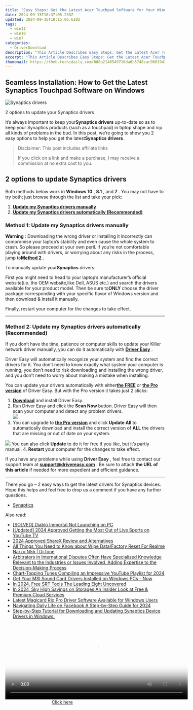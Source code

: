```yaml
---
title: "Easy Steps: Get the Latest Acer Touchpad Software for Your Windows 10 Device"
date: 2024-09-15T16:37:05.235Z
updated: 2024-09-16T18:15:06.610Z
tags:
  - win11
  - win10
  - win7
categories:
  - DriverDownload
description: "This Article Describes Easy Steps: Get the Latest Acer Touchpad Software for Your Windows 10 Device"
excerpt: "This Article Describes Easy Steps: Get the Latest Acer Touchpad Software for Your Windows 10 Device"
thumbnail: https://thmb.techidaily.com/088a2140549716da6b5748cac96819433a88c8dbf67bc5c9abb78e2279e38684.jpg
---
```


## Seamless Installation: How to Get the Latest Synaptics Touchpad Software on Windows

![Synaptics drivers ](https://images.drivereasy.com/wp-content/uploads/2018/12/img_5c048f1b435b6.jpg)

 2 options to update your Synaptics drivers

 It’s always important to keep your**Synaptics drivers** up-to-date so as to keep your Synaptics products (such as a touchpad) in tiptop shape and nip all kinds of problems in the bud. In this post, we’re going to show you 2 easy options to help you get the latest**Synaptics drivers** .

>  Disclaimer: This post includes affiliate links
>
>  If you click on a link and make a purchase, I may receive a commission at no extra cost to you.
>

## 2 options to update Synaptics drivers

 Both methods below work in **Windows 10** , **8.1** , and **7** . You may not have to try both; just browse through the list and take your pick:

1. [**Update my Synaptics drivers manually**](https://tools.techidaily.com/drivereasy/download/)
2. [**Update my Synaptics drivers automatically (Recommended)**](https://tools.techidaily.com/drivereasy/download/)

### **Method 1: Update my Synaptics drivers manually**

**Warning** : Downloading the wrong driver or installing it incorrectly can compromise your laptop’s stability and even cause the whole system to crash. So please proceed at your own peril. If you’re not comfortable playing around with drivers, or worrying about any risks in the process, jump to[**Method 2**](https://tools.techidaily.com/drivereasy/download/) .

 To manually update your**Synaptics** drivers:

 First you might need to head to your laptop’s manufacturer’s official website(i.e. the OEM website,like Dell, ASUS etc.) and search the drivers available for your product model. Then  be sure to**ONLY** choose the driver package corresponding with your specific flavor of Windows version and then download & install it manually.

 Finally, restart your computer for the changes to take effect.  

---

### **Method 2: Update my Synaptics drivers automatically (Recommended)**

 If you don’t have the time, patience or computer skills to update your Killer network  driver manually, you can do it automatically with **[Driver Easy](https://tools.techidaily.com/drivereasy/download/)**  .

 Driver Easy will automatically recognize your system and find the correct drivers for it. You don’t need to know exactly what system your computer is running, you don’t need to risk downloading and installing the wrong driver, and you don’t need to worry about making a mistake when installing.

 You can update your drivers automatically with either[**the FREE**](https://tools.techidaily.com/drivereasy/download/) or **[the Pro version](https://tools.techidaily.com/drivereasy/download/)**  of Driver Easy. But with the Pro version it takes just 2 clicks:

1. [**Download**](https://tools.techidaily.com/drivereasy/download/)  and install Driver Easy.
2. Run Driver Easy and click the **Scan Now** button. Driver Easy will then scan your computer and detect any problem drivers.  
![](https://images.drivereasy.com/wp-content/uploads/2018/07/img_5b5aefd675a7c.jpg)
3. You can upgrade to **[the Pro version](https://tools.techidaily.com/drivereasy/download/)**  and click **Update All** to automatically download and install the correct version of **ALL**  the drivers that are missing or out of date on your system.  

![](https://images.drivereasy.com/wp-content/uploads/2018/10/img_5bb5bf49744f0.jpg) You can also click **Update** to do it for free if you like, but it’s partly manual.
4. **Restart**   your computer for the changes to take effect.

 If you have any problems while using **Driver Easy** , feel free to contact our support team at **<support@drivereasy.com>** . Be sure to attach **the URL of this article** if needed for more expedient and efficient guidance.

---

 There you go – 2 easy ways to get the latest drivers for Synaptics devices. Hope this helps and feel free to drop us a comment if you have any further questions.

* [Synaptics](https://tools.techidaily.com/drivereasy/download/)

<ins class="adsbygoogle"
     style="display:block"
     data-ad-format="autorelaxed"
     data-ad-client="ca-pub-7571918770474297"
     data-ad-slot="1223367746"></ins>

<ins class="adsbygoogle"
     style="display:block"
     data-ad-client="ca-pub-7571918770474297"
     data-ad-slot="8358498916"
     data-ad-format="auto"
     data-full-width-responsive="true"></ins>

<span class="atpl-alsoreadstyle">Also read:</span>
<div><ul>
<li><a href="https://win-solutions.techidaily.com/solved-diablo-immortal-not-launching-on-pc/"><u>[SOLVED] Diablo Immortal Not Launching on PC</u></a></li>
<li><a href="https://eaxpv-info.techidaily.com/updated-2024-approved-getting-the-most-out-of-live-sports-on-youtube-tv/"><u>[Updated] 2024 Approved Getting the Most Out of Live Sports on YouTube TV</u></a></li>
<li><a href="https://remote-screen-capture.techidaily.com/2024-approved-sharex-review-and-alternatives/"><u>2024 Approved ShareX Review and Alternatives</u></a></li>
<li><a href="https://techidaily.com/all-things-you-need-to-know-about-wipe-datafactory-reset-for-realme-narzo-n55-drfone-by-drfone-reset-android-reset-android/"><u>All Things You Need to Know about Wipe Data/Factory Reset For Realme Narzo N55 | Dr.fone</u></a></li>
<li><a href="https://win-amazing.techidaily.com/arbitrators-in-international-disputes-often-have-specialized-knowledge-relevant-to-the-industries-or-issues-involved-adding-expertise-to-the-decision-making50/"><u>Arbitrators in International Disputes Often Have Specialized Knowledge Relevant to the Industries or Issues Involved, Adding Expertise to the Decision-Making Process</u></a></li>
<li><a href="https://youtube-videos.techidaily.com/chart-topping-tunes-compiling-an-impressive-youtube-playlist-for-2024/"><u>Chart-Topping Tunes Compiling an Impressive YouTube Playlist for 2024</u></a></li>
<li><a href="https://hardware-updates.techidaily.com/get-your-msi-sound-card-drivers-installed-on-windows-pcs-now/"><u>Get Your MSI Sound Card Drivers Installed on Windows PCs - Now</u></a></li>
<li><a href="https://some-knowledge.techidaily.com/in-2024-free-srt-tools-the-leading-eight-uncovered/"><u>In 2024, Free SRT Tools The Leading Eight Uncovered</u></a></li>
<li><a href="https://extra-approaches.techidaily.com/in-2024-sky-high-savings-on-storages-an-insider-look-at-free-and-premium-cloud-services/"><u>In 2024, Sky High Savings on Storages An Insider Look at Free & Premium Cloud Services</u></a></li>
<li><a href="https://win-amazing.techidaily.com/latest-magicard-rio-pro-driver-software-available-for-windows-users/"><u>Latest Magicard Rio Pro Driver Software Available for Windows Users</u></a></li>
<li><a href="https://facebook-video-content.techidaily.com/navigating-daily-life-on-facebook-a-step-by-step-guide-for-2024/"><u>Navigating Daily Life on Facebook A Step-by-Step Guide for 2024</u></a></li>
<li><a href="https://win-amazing.techidaily.com/1722963171667-step-by-step-tutorial-for-downloading-and-updating-synaptics-device-drivers-in-windows/"><u>Step-by-Step Tutorial for Downloading and Updating Synaptics Device Drivers in Windows.</u></a></li>
</ul></div>

<!-- affiliate ads begin -->
<span id="1983588">
					<video width="576" height="240" style="cursor:pointer"
           poster="//a.impactradius-go.com/display-clicktoplayimage/1983588.png"
           onclick="if(!this.playClicked){this.play();this.setAttribute('controls',true);this.playClicked=true;}">
	   <source src="//a.impactradius-go.com/display-ad/22993-1983588">
	   <img src="//a.impactradius-go.com/display-clicktoplayimage/1983588.png" style="border: none; height: 100%; width: 100%; object-fit: contain">
	</video>
	<div style="width:360px;text-align:center"><a href="javascript:window.open(decodeURIComponent('https%3A%2F%2Fhomestyler.sjv.io%2Fc%2F5597632%2F1983588%2F22993'), '_blank');void(0);">Click here</a></div>
</span>
<img height="0" width="0" src="https://imp.pxf.io/i/5597632/1983588/22993" style="position:absolute;visibility:hidden;" border="0" />
<!-- affiliate ads end -->

